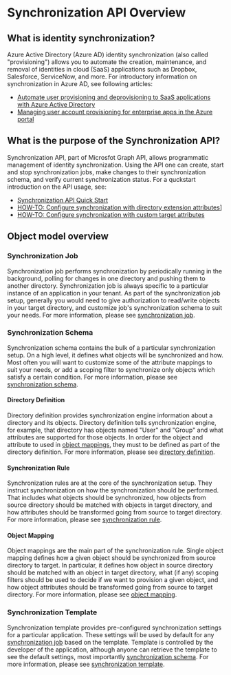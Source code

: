 # Synchronization API Overview

## What is identity synchronization?

Azure Active Directory (Azure AD) identity synchronization (also called "provisioning") allows you to automate the creation, maintenance, and removal of identities in cloud (SaaS) applications such as Dropbox, Salesforce, ServiceNow, and more. For introductory information on synchronization in Azure AD, see following articles:

* [Automate user provisioning and deprovisioning to SaaS applications with Azure Active Directory](https://docs.microsoft.com/en-us/azure/active-directory/active-directory-saas-app-provisioning)
*  [Managing user account provisioning for enterprise apps in the Azure portal](https://docs.microsoft.com/en-us/azure/active-directory/active-directory-enterprise-apps-manage-provisioning)

## What is the purpose of the Synchronization API? 

Synchronization API, part of Microsfot Graph API, allows programmatic management of identity synchronization. Using the API one can create, start and stop synchronization jobs, make changes to their synchronization schema, and verify current synchronization status. For a quckstart introduction on the API usage, see:

* [Synchronization API Quick Start](synchronization_api_quickstart.md)
* [HOW-TO: Configure synchronization with directory extension attributes](synchronization_howto_directory_extensions.md)]
* [HOW-TO: Configure synchronization with custom target attributes](../resources/synchronization_howto_custom_attributes.md)

## Object model overview

### Synchronization Job

Synchronization job performs synchronization by periodically running in the background, polling for changes in one directory and pushing them to another directory. Synchronization job is always specific to a particular instance of an application in your tenant. As part of the synchronization job setup, generally you would need to give authorization to read/write objects in your target directory, and customize job's synchronization schema to suit your needs. For more information, please see [synchronization job](synchronization_job.md).

### Synchronization Schema

Synchronization schema contains the bulk of a particular synchronization setup. On a high level, it defines what objects will be synchronized and how. Most often you will want to customize some of the attribute mappings to suit your needs, or add a scoping filter to synchronize only objects which satisfy a certain condition. For more information, please see [synchronization schema](synchronization_schema.md).

#### Directory Definition

Directory definition provides synchronization engine information about a directory and its objects. Directory definition tells synchronization engine, for example, that directory has objects named "User" and "Group" and what attributes are supported for those objects. In order for the object and attribute to used in [object mappings](synchronization_objectMapping.md), they must to be defined as part of the directory definition. For more information, please see [directory definition](synchronization_directoryDefinition.md).

#### Synchronization Rule

Synchronization rules are at the core of the synchronization setup. They instruct synchronization on how the synchronization should be performed. That includes what objects should be synchronized, how objects from source directory should be matched with objects in target directory, and how attributes should be transformed going from source to target directory. For more information, please see [synchronization rule](synchronization_rule.md).

#### Object Mapping

Object mappings are the main part of the synchronization rule. Single object mapping defines how a given object should be synchronized from source directory to target. In particular, it defines how object in source directory should be matched with an object in target directory, what (if any) scoping filters should be used to decide if we want to provision a given object, and how object attributes should be transformed going from source to target directory. For more information, please see [object mapping](synchronization_objectMapping.md).

### Synchronization Template

Synchronization template provides pre-configured synchronization settings for a particular application. These settings will be used by default for any [synchronization job](synchronization_job.md) based on the template.  Template is controlled by the developer of the application, although anyone can retrieve the template to see the default settings, most importantly [synchronization schema](synchronization_schema.md). For more information, please see [synchronization template](synchronization_template.md).
